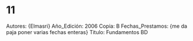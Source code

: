 # 11

Autores: {Elmasri}
Año_Edición: 2006
Copia: B
Fechas_Prestamos: {me da paja poner varias fechas enteras}
Titulo: Fundamentos BD